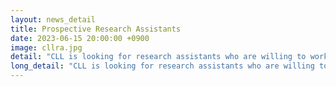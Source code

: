 ```yaml
---
layout: news_detail
title: Prospective Research Assistants
date: 2023-06-15 20:00:00 +0900
image: cllra.jpg
detail: "CLL is looking for research assistants who are willing to work on multiple projects in the areas of child language development."
long_detail: "CLL is looking for research assistants who are willing to work on multiple projects in the areas of child language development."
---
```


